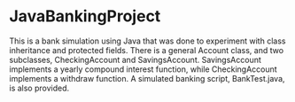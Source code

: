 # JavaBankingProject

This is a bank simulation using Java that was done to experiment with class inheritance and protected fields. 
There is a general Account class, and two subclasses, CheckingAccount and SavingsAccount. SavingsAccount implements a 
yearly compound interest function, while CheckingAccount implements a withdraw function. A simulated banking script, BankTest.java, 
is also provided.
